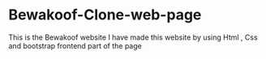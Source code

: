 # Bewakoof-Clone-web-page
This is the Bewakoof website I have made this website by using Html , Css and bootstrap frontend part of the page
